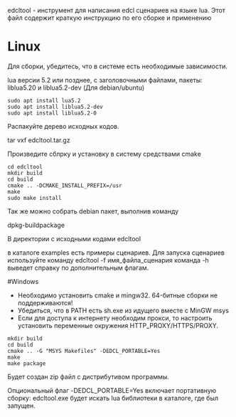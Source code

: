 edcltool - инструмент для написания edcl сценариев на языке lua.
Этот файл содержит краткую инструкцию по его сборке и применению


# Linux

Для сборки, убедитесь, что в системе есть необходимые зависимости.

lua версии 5.2 или позднее, с заголовочными файлами, пакеты:
liblua5.20 и liblua5.2-dev (Для debian/ubuntu)

```
sudo apt install lua5.2
sudo apt install liblua5.2-dev
sudo apt install liblua5.2-0
```
Распакуйте дерево исходных кодов.

tar vxf edcltool.tar.gz

Произведите сблрку и установку в систему
средствами cmake

```
cd edcltool
mkdir build
cd build
cmake .. -DCMAKE_INSTALL_PREFIX=/usr
make
sudo make install
```
Так же можно собрать debian пакет, выполнив команду

dpkg-buildpackage

В директории с исходными кодами edcltool

в каталоге examples есть примеры сценариев. Для запуска сценариев используйте
команду edcltool -f имя_файла_сценария
команда -h выведет справку по дополнительным флагам.


#Windows

- Необходимо установить cmake и mingw32. 64-битные сборки не поддерживаются!
- Убедиться, что в PATH есть sh.exe из идущего вместе с MinGW msys
- Если для доступа к интернету необходим прокси, то настроить установить переменные окружения
HTTP_PROXY/HTTPS/PROXY.

```
mkdir build
cd build
cmake .. -G "MSYS Makefiles" -DEDCL_PORTABLE=Yes
make
make package
```
Будет создан zip файл с дистрибутивом программы.

Опциональный флаг -DEDCL_PORTABLE=Yes включает портативную сборку:
edcltool.exe будет искать lua библиотеки в каталоге, где был запущен.
